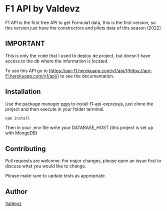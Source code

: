 # F1 API by Valdevz

F1 API is the first free API to get Formula1 data, this is the first version, so this version just have the constructors and pilots data of this season (2022).

## IMPORTANT

This is only the code that I used to deploy de project, but doesn't have access to the db where the information is located.

To use this API go to [https://api-f1.herokuapp.com/v1/api/](https://api-f1.herokuapp.com/v1/api/) to see the documentation.

## Installation

Use the package manager [npm](https://www.npmjs.com/package/page) to install f1-api-expressjs, just clone the project and then execute in your folder terminal.

```bash
npm install 
```
Then in your .env file write your DATABASE_HOST (this project is set up with MongoDB)

## Contributing
Pull requests are welcome. For major changes, please open an issue first to discuss what you would like to change.

Please make sure to update tests as appropriate.

## Author
[Valdevz](https://github.com/valdevz/)